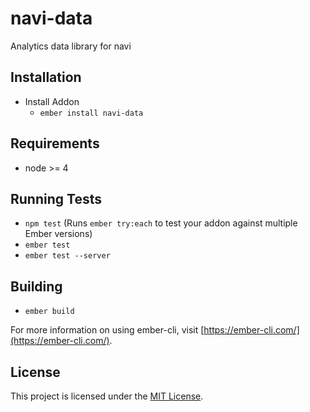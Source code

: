 # navi-data

Analytics data library for navi

## Installation

- Install Addon
  - `ember install navi-data`

## Requirements

- node >= 4

## Running Tests

- `npm test` (Runs `ember try:each` to test your addon against multiple Ember versions)
- `ember test`
- `ember test --server`

## Building

- `ember build`

For more information on using ember-cli, visit [https://ember-cli.com/](https://ember-cli.com/).

## License

This project is licensed under the [MIT License](LICENSE.md).

